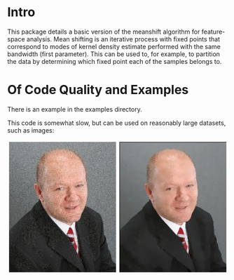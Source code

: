 # Intro

This package details a basic version of the meanshift algorithm for
feature-space analysis. Mean shifting is an iterative process with
fixed points that correspond to 
modes of kernel density estimate performed
with the same bandwidth (first parameter). This 
can be used to, for example, to partition the data by
determining which fixed point each of the samples belongs to.

# Of Code Quality and Examples

There is an example in the examples directory.

This code is somewhat slow, but can be used on reasonably large datasets,
such as images:

![Using meanshift for noise reduction](http://github.com/aleator/Meanshift/raw/master/Examples/meanshift-filter.png)


